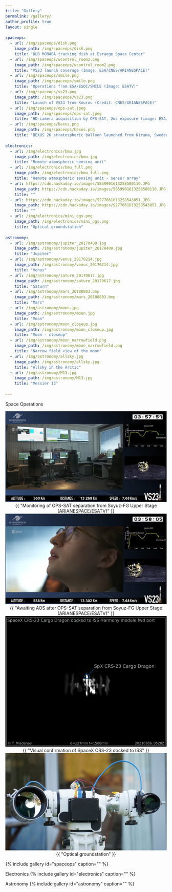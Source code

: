 ```yaml
---
title: "Gallery"
permalink: /gallery/
author_profile: true
layout: single

spaceops:
  - url: /img/spaceops/dish.png
    image_path: /img/spaceops/dish.png
    title: "DLR MORABA tracking dish at Esrange Space Center"    
  - url: /img/spaceops/wcontrol_room2.png
    image_path: /img/spaceops/wcontrol_room2.png
    title: "VS23 launch coverage (Image: ESA/CNES/ARIANESPACE)"
  - url: /img/spaceops/smile.png
    image_path: /img/spaceops/smile.png
    title: "Operations from ESA/ESOC/SMILE (Image: ESATV)"
  - url: /img/spaceops/vs23.png
    image_path: /img/spaceops/vs23.png
    title: "Launch of VS23 from Kourou (Credit: CNES/ARIANESPACE)"           
  - url: /img/spaceops/ops-sat.jpeg
    image_path: /img/spaceops/ops-sat.jpeg
    title: "HD-camera acquisition by OPS-SAT, 2ms exposure (image: ESA/OPS-SAT)"               
  - url: /img/spaceops/bexus.png
    image_path: /img/spaceops/bexus.png
    title: "BEXUS 26 stratospheric balloon launched from Kiruna, Sweden"  

electronics:
  - url: /img/electronics/bmu.jpg
    image_path: /img/electronics/bmu.jpg
    title: "Remote atmospheric sensing unit"   
  - url: /img/electronics/bmu_full.png
    image_path: /img/electronics/bmu_full.png
    title: "Remote atmospheric sensing unit - sensor array"  
  - url: https://cdn.hackaday.io/images/5859901613258580110.JPG
    image_path: https://cdn.hackaday.io/images/5859901613258580110.JPG
    title: ""    
  - url: https://cdn.hackaday.io/images/9277661613258543851.JPG
    image_path: https://cdn.hackaday.io/images/9277661613258543851.JPG
    title: ""   
  - url: /img/electronics/mini_ogs.png
    image_path: /img/electronics/mini_ogs.png
    title: "Optical groundstation"

astronomy:
  - url: /img/astronomy/jupiter_20170409.jpg
    image_path: /img/astronomy/jupiter_20170409.jpg
    title: "Jupiter"      
  - url: /img/astronomy/venus_20170214.jpg
    image_path: /img/astronomy/venus_20170214.jpg
    title: "Venus"
  - url: /img/astronomy/saturn_20170617.jpg
    image_path: /img/astronomy/saturn_20170617.jpg
    title: "Saturn"
  - url: /img/astronomy/mars_20180803.bmp
    image_path: /img/astronomy/mars_20180803.bmp
    title: "Mars"
  - url: /img/astronomy/moon.jpg
    image_path: /img/astronomy/moon.jpg
    title: "Moon"
  - url: /img/astronomy/moon_closeup.jpg
    image_path: /img/astronomy/moon_closeup.jpg
    title: "Moon - closeup"
  - url: /img/astronomy/moon_narrowfield.png
    image_path: /img/astronomy/moon_narrowfield.png
    title: "Narrow field view of the moon"  
  - url: /img/astronomy/allsky.jpg
    image_path: /img/astronomy/allsky.jpg
    title: "Allsky in the Arctic"
  - url: /img/astronomy/M13.jpg
    image_path: /img/astronomy/M13.jpg
    title: "Messier 13"

---
```


Space Operations

<center>
    <img src="/img/media/xcontrol_room.png" alt="" class="centerImage">
    <figcaption>{{ "Monitoring of OPS-SAT separation from Soyuz-FG Upper Stage (ARIANESPACE/ESATV)" }}</figcaption>
</center>

<center>
    <img src="/img/media/wcontrol_room2.png" alt="" class="centerImage">
    <figcaption>{{ "Awaiting AOS after OPS-SAT separation from Soyuz-FG Upper Stage (ARIANESPACE/ESATV)" }}</figcaption>
</center>

<center>
    <img src="/img/astronomy/1iss_mladenov_20210906.png" alt="" class="centerImage">
    <figcaption>{{ "Visual confirmation of SpaceX CRS-23 docked to ISS" }}</figcaption>
</center>

<center>
    <img src="/img/electronics/mini_ogs.png" alt="" class="centerImage">
    <figcaption>{{ "Optical groundstation" }}</figcaption>
</center>

{% include gallery id="spaceops"  caption="" %}

Electronics
{% include gallery id="electronics"  caption="" %}

Astronomy
{% include gallery id="astronomy"  caption="" %}